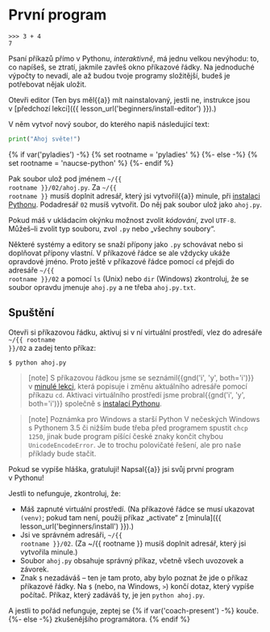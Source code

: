 # První program

```pycon
>>> 3 + 4
7
```

Psaní příkazů přímo v Pythonu, <em>interaktivně</em>,
má jednu velkou nevýhodu:
to, co napíšeš, se ztratí, jakmile zavřeš okno příkazové řádky.
Na jednoduché výpočty to nevadí, ale až budou tvoje programy složitější,
budeš je potřebovat nějak uložit.

Otevři editor
(Ten bys měl{{a}} mít nainstalovaný, jestli ne, instrukce jsou v [předchozí
lekci]({{ lesson_url('beginners/install-editor') }}).)

V něm vytvoř nový soubor, do kterého napiš následující text:

```python
print("Ahoj světe!")
```

{% if var('pyladies') -%}
{% set rootname = 'pyladies' %}
{%- else -%}
{% set rootname = 'naucse-python' %}
{%- endif %}

Pak soubor ulož pod jménem <code><span class="pythondir">~/{{ rootname }}</span>/02/ahoj.py</code>.
Za <code class="pythondir">~/{{ rootname }}</code> musíš doplnit adresář,
který jsi vytvořil{{a}} minule, při [instalaci Pythonu](../../beginners/install/).
Podadresář `02` musíš vytvořit.
Do něj pak soubor ulož jako `ahoj.py`.

Pokud máš v ukládacím okýnku možnost zvolit <em>kódování</em>, zvol <code>UTF-8</code>.
Můžeš–li zvolit typ souboru, zvol <code>.py</code> nebo „všechny soubory“.


Některé systémy a editory se snaží přípony jako <code>.py</code> schovávat
nebo si doplňovat přípony vlastní. V příkazové řádce se ale vždycky ukáže
opravdové jméno.
Proto ještě v příkazové řádce pomocí `cd` přejdi do adresáře <code><span class="pythondir">~/{{ rootname }}</span>/02</code>
a pomocí `ls` (Unix) nebo `dir` (Windows) zkontroluj, že se soubor opravdu
jmenuje `ahoj.py` a ne třeba `ahoj.py.txt`.


## Spuštění

Otevři si příkazovou řádku, aktivuj si v ní virtuální prostředí,
vlez do adresáře <code><span class="pythondir">~/{{ rootname }}</span>/02</code>
a zadej tento příkaz:

```console
$ python ahoj.py
```

> [note]
> S příkazovou řádkou jsme se seznámil{{gnd('i', 'y', both='i')}}
> v [minulé lekci](../../beginners/cmdline/), která popisuje i změnu aktuálního
> adresáře pomocí příkazu `cd`.
> Aktivaci virtuálního prostředí jsme probral{{gnd('i', 'y', both='i')}} společně
> s [instalací Pythonu](../../beginners/install/).

> [note] Poznámka pro Windows a starší Python
> V nečeských Windows s Pythonem 3.5 či nižším bude třeba před
> programem spustit `chcp 1250`, jinak bude program píšící české
> znaky končit chybou `UnicodeEncodeError`.
> Je to trochu polovičaté řešení, ale pro naše příklady bude stačit.

Pokud se vypíše hláška, gratuluji!
Napsal{{a}} jsi svůj první program v Pythonu!

Jestli to nefunguje, zkontroluj, že:

* Máš zapnuté virtuální prostředí.
  (Na příkazové řádce se musí ukazovat <code>(venv)</code>;
  pokud tam není, použij příkaz „activate“ z [minula]({{ lesson_url('beginners/install') }}).)
* Jsi ve správném adresáři, <code><span class="pythondir">~/{{ rootname }}</span>/02</code>.
  (Za <span class="pythondir">~/{{ rootname }}</span> musíš doplnit adresář, který jsi vytvořila minule.)
* Soubor `ahoj.py` obsahuje správný příkaz, včetně všech uvozovek a závorek.
* Znak `$` nezadáváš – ten je tam proto, aby bylo poznat že jde o příkaz příkazové
  řádky.
  Na `$` (nebo, na Windows, `>`) končí dotaz, který vypíše počítač.
  Příkaz, který zadáváš ty, je jen `python ahoj.py`.

A jestli to pořád nefunguje, zeptej se
{% if var('coach-present') -%}
kouče.
{%- else -%}
zkušenějšího programátora. <!-- XXX: where to direct people? -->
{% endif %}


